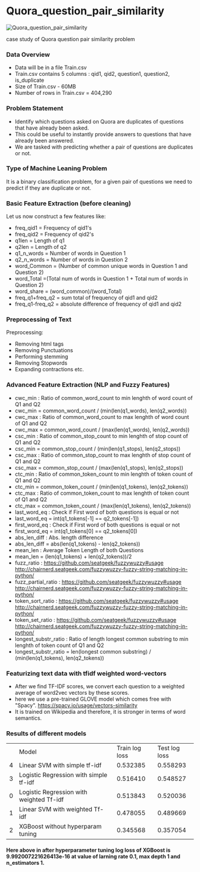 # Quora_question_pair_similarity

![Quora_question_pair_similarity](https://user-images.githubusercontent.com/25454660/62774526-90f66780-bac2-11e9-95cf-5b31d3244537.jpeg)

case study of Quora question pair similarity problem

### Data Overview
- Data will be in a file Train.csv 
- Train.csv contains 5 columns : qid1, qid2, question1, question2, is_duplicate 
- Size of Train.csv - 60MB 
- Number of rows in Train.csv = 404,290

### Problem Statement

* Identify which questions asked on Quora are duplicates of questions that have already been asked.
* This could be useful to instantly provide answers to questions that have already been answered.
* We are tasked with predicting whether a pair of questions are duplicates or not.

### Type of Machine Leaning Problem
It is a binary classification problem, for a given pair of questions we need to predict if they are duplicate or not.


### Basic Feature Extraction (before cleaning)
Let us now construct a few features like:

* freq_qid1 = Frequency of qid1's
* freq_qid2 = Frequency of qid2's
* q1len = Length of q1
* q2len = Length of q2
* q1_n_words = Number of words in Question 1
* q2_n_words = Number of words in Question 2
* word_Common = (Number of common unique words in Question 1 and Question 2)
* word_Total =(Total num of words in Question 1 + Total num of words in Question 2)
* word_share = (word_common)/(word_Total)
* freq_q1+freq_q2 = sum total of frequency of qid1 and qid2
* freq_q1-freq_q2 = absolute difference of frequency of qid1 and qid2

### Preprocessing of Text
Preprocessing:
* Removing html tags
* Removing Punctuations
* Performing stemming
* Removing Stopwords
* Expanding contractions etc. 

### Advanced Feature Extraction (NLP and Fuzzy Features)
* cwc_min : Ratio of common_word_count to min lenghth of word count of Q1 and Q2 
* cwc_min = common_word_count / (min(len(q1_words), len(q2_words)) 
* cwc_max : Ratio of common_word_count to max lenghth of word count of Q1 and Q2 
* cwc_max = common_word_count / (max(len(q1_words), len(q2_words)) 
* csc_min : Ratio of common_stop_count to min lenghth of stop count of Q1 and Q2 
* csc_min = common_stop_count / (min(len(q1_stops), len(q2_stops)) 
* csc_max : Ratio of common_stop_count to max lenghth of stop count of Q1 and Q2
* csc_max = common_stop_count / (max(len(q1_stops), len(q2_stops)) 
* ctc_min : Ratio of common_token_count to min lenghth of token count of Q1 and Q2
* ctc_min = common_token_count / (min(len(q1_tokens), len(q2_tokens)) 
* ctc_max : Ratio of common_token_count to max lenghth of token count of Q1 and Q2
* ctc_max = common_token_count / (max(len(q1_tokens), len(q2_tokens)) 
* last_word_eq : Check if First word of both questions is equal or not
* last_word_eq = int(q1_tokens[-1] == q2_tokens[-1]) 
* first_word_eq : Check if First word of both questions is equal or not
* first_word_eq = int(q1_tokens[0] == q2_tokens[0]) 
* abs_len_diff : Abs. length difference
* abs_len_diff = abs(len(q1_tokens) - len(q2_tokens)) 
* mean_len : Average Token Length of both Questions
* mean_len = (len(q1_tokens) + len(q2_tokens))/2 
* fuzz_ratio : https://github.com/seatgeek/fuzzywuzzy#usage http://chairnerd.seatgeek.com/fuzzywuzzy-fuzzy-string-matching-in-python/ 
* fuzz_partial_ratio : https://github.com/seatgeek/fuzzywuzzy#usage http://chairnerd.seatgeek.com/fuzzywuzzy-fuzzy-string-matching-in-python/ 
* token_sort_ratio : https://github.com/seatgeek/fuzzywuzzy#usage http://chairnerd.seatgeek.com/fuzzywuzzy-fuzzy-string-matching-in-python/ 
* token_set_ratio : https://github.com/seatgeek/fuzzywuzzy#usage http://chairnerd.seatgeek.com/fuzzywuzzy-fuzzy-string-matching-in-python/ 
* longest_substr_ratio : Ratio of length longest common substring to min lenghth of token count of Q1 and Q2
* longest_substr_ratio = len(longest common substring) / (min(len(q1_tokens), len(q2_tokens))

### Featurizing text data with tfidf weighted word-vectors
* After we find TF-IDF scores, we convert each question to a weighted average of word2vec vectors by these scores.
* here we use a pre-trained GLOVE model which comes free with "Spacy". https://spacy.io/usage/vectors-similarity
* It is trained on Wikipedia and therefore, it is stronger in terms of word semantics.

### Results of different models
<table>
  <th> <td>Model</td>	<td>Train log loss</td>	<td>Test log loss </td> </th>
<tr><td>4	</td><td>Linear SVM with simple tf-idf	</td>	<td>0.532385</td>	<td>	0.558293</td></tr>
<tr><td>3	</td><td>Logistic Regression with simple tf-idf	</td>	<td>0.516410</td>	<td>	0.548527</td></tr>
<tr><td>0	</td><td>Logistic Regression with weighted Tf-idf	</td>	<td>0.513843</td>	<td>	0.520036</td></tr>
<tr><td>1	</td><td>Linear SVM with weighted Tf-idf	</td>	<td>0.478055</td>	<td>	0.489669</td></tr>
<tr><td>2	</td><td>XGBoost without hyperparam tuning	</td>	<td>0.345568</td>	<td>	0.357054</td></tr>
</table>

#### Here above in after hyperparameter tuning log loss of XGBoost is 9.992007221626413e-16 at value of larning rate 0.1, max depth 1 and n_estimators 1. 
